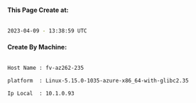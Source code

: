 
   
#### This Page Create at:

```bash

2023-04-09 - 13:38:59 UTC

```

#### Create By Machine:

```bash

Host Name : fv-az262-235

platform  : Linux-5.15.0-1035-azure-x86_64-with-glibc2.35

Ip Local  : 10.1.0.93

```

